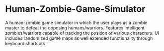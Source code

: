 # Human-Zombie-Game-Simulator

A human-zombie game simulator in which the user plays as a zombie master to defeat the opposing humans/warriors. Features intelligent zombies/warriors capable of tracking the position of various characters. UI includes randomized game maps as well extended functionality through keyboard shortcuts 
